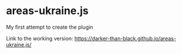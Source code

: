 # areas-ukraine.js
My first attempt to create the plugin


Link to the working version: https://darker-than-black.github.io/areas-ukraine.js/
